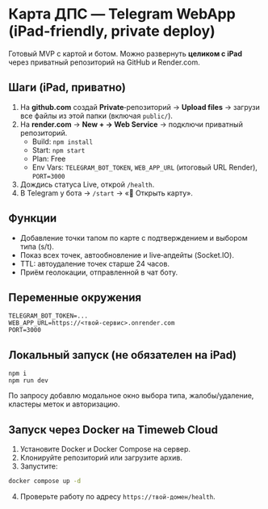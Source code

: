 # Карта ДПС — Telegram WebApp (iPad‑friendly, private deploy)

Готовый MVP с картой и ботом. Можно развернуть **целиком с iPad** через приватный репозиторий на GitHub и Render.com.

## Шаги (iPad, приватно)
1. На **github.com** создай **Private**‑репозиторий → **Upload files** → загрузи все файлы из этой папки (включая `public/`).
2. На **render.com** → **New + → Web Service** → подключи приватный репозиторий.
   - Build: `npm install`
   - Start: `npm start`
   - Plan: Free
   - Env Vars: `TELEGRAM_BOT_TOKEN`, `WEB_APP_URL` (итоговый URL Render), `PORT=3000`
3. Дождись статуса Live, открой `/health`.
4. В Telegram у бота → `/start` → «📍 Открыть карту».

## Функции
- Добавление точки тапом по карте с подтверждением и выбором типа (s/t).
- Показ всех точек, автообновление и live‑апдейты (Socket.IO).
- TTL: автоудаление точек старше 24 часов.
- Приём геолокации, отправленной в чат боту.

## Переменные окружения
```
TELEGRAM_BOT_TOKEN=...
WEB_APP_URL=https://<твой-сервис>.onrender.com
PORT=3000
```

## Локальный запуск (не обязателен на iPad)
```
npm i
npm run dev
```

По запросу добавлю модальное окно выбора типа, жалобы/удаление, кластеры меток и авторизацию.


## Запуск через Docker на Timeweb Cloud
1. Установите Docker и Docker Compose на сервер.
2. Клонируйте репозиторий или загрузите архив.
3. Запустите:
```bash
docker compose up -d
```
4. Проверьте работу по адресу `https://твой-домен/health`.
